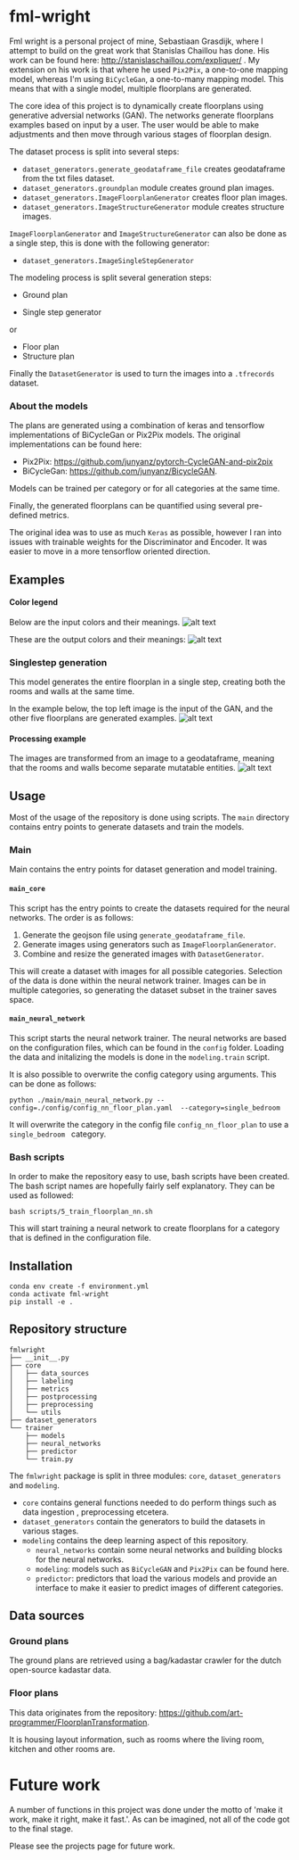 # fml-wright

Fml wright is a personal project of mine, Sebastiaan Grasdijk, where I attempt to build on the
 great work that Stanislas Chaillou has done. His work can be found here: http://stanislaschaillou.com/expliquer/ .
My extension on his work is that where he used `Pix2Pix`, a one-to-one mapping model, whereas I'm
 using `BiCycleGan`, a one-to-many mapping model. This means that with a single model, multiple floorplans are generated.

The core idea of this project is to dynamically create floorplans using generative adversial
 networks (GAN). The networks generate floorplans examples based on input by a user. The user
  would be able to make adjustments and then move through various stages of floorplan design.

The dataset process is split into several steps:
* `dataset_generators.generate_geodataframe_file` creates geodataframe from the txt files dataset.
* `dataset_generators.groundplan` module creates ground plan images.
* `dataset_generators.ImageFloorplanGenerator` creates floor plan images.
* `dataset_generators.ImageStructureGenerator` module creates structure images.

`ImageFloorplanGenerator` and `ImageStructureGenerator` can also be done as a single step, this
 is done with the following generator:
* `dataset_generators.ImageSingleStepGenerator`

The modeling process is split several generation steps:
* Ground plan

* Single step generator

or
* Floor plan
* Structure plan

Finally the `DatasetGenerator` is used to turn the images into a `.tfrecords` dataset.

### About the models

The plans are generated using a combination of keras and tensorflow implementations of
 BiCycleGan or Pix2Pix
 models.
The original implementations can be found here:
* Pix2Pix: https://github.com/junyanz/pytorch-CycleGAN-and-pix2pix
* BiCycleGan: https://github.com/junyanz/BicycleGAN.

Models can be trained per category or for all categories at the same time.

Finally, the generated floorplans can be quantified using several pre-defined metrics.

The original idea was to use as much `Keras` as possible, however I ran into issues with
 trainable weights for the Discriminator and Encoder. It was easier to move in a more tensorflow
  oriented direction.

## Examples
#### Color legend
Below are the input colors and their meanings.
![alt text](./readme_images/color_legend_input.png "Input color per category.")

These are the output colors and their meanings:
![alt text](./readme_images/color_legend_output.png "Output color per category.")

###  Singlestep generation
This model generates the entire floorplan in a single step, creating both the rooms and walls at
 the same time.

 In the example below, the top left image is the input of the GAN, and the other five floorplans
  are generated examples.
![alt text](./readme_images/singlestep_generator_example.png "Generator example")

#### Processing example
The images are transformed from an image to a geodataframe, meaning that the rooms and
 walls become separate mutatable entities.
![alt text](./readme_images/singlestep_processing_example.png "Generated image postprocessing
 example")

## Usage
Most of the usage of the repository is done using scripts. The `main` directory contains entry
 points to generate datasets and train the models.

### Main
Main contains the entry points for dataset generation and model training.

#### `main_core`
This script has the entry points to create the datasets required for the neural networks. The
 order is as follows:

 1) Generate the geojson file using `generate_geodataframe_file`.
 2) Generate images using generators such as `ImageFloorplanGenerator`.
 3) Combine and resize the generated images with `DatasetGenerator`.

This will create a dataset with images for all possible categories. Selection of the data is done
 within the neural network trainer. Images can be in multiple categories, so generating the
  dataset subset in the trainer saves space.

#### `main_neural_network`
This script starts the neural network trainer. The neural networks are based on the configuration
 files, which can be found in the `config` folder. Loading the data and initalizing the models is
  done in the `modeling.train` script.

 It is also possible to overwrite the config category using arguments. This can be done as follows:

 ```shell script
python ./main/main_neural_network.py --config=./config/config_nn_floor_plan.yaml  --category=single_bedroom
```

It will overwrite the category in the config file `config_nn_floor_plan` to use a `single_bedroom
` category.

### Bash scripts
In order to make the repository easy to use, bash scripts have been created. The bash script
 names are hopefully fairly self explanatory. They can be used as followed:

```shell script
bash scripts/5_train_floorplan_nn.sh
```
This will start training a neural network to create floorplans for a category that is defined in
 the configuration file.

## Installation
```shell script
conda env create -f environment.yml
conda activate fml-wright
pip install -e .
```

## Repository structure
```shell script
fmlwright
├── __init__.py
├── core
│   ├── data_sources
│   ├── labeling
│   ├── metrics
│   ├── postprocessing
│   ├── preprocessing
│   └── utils
├── dataset_generators
└── trainer
    ├── models
    ├── neural_networks
    ├── predictor
    └── train.py
```
The `fmlwright` package is split in three modules: `core`, `dataset_generators` and `modeling`.
* `core` contains general functions needed to do perform things such as data ingestion
, preprocessing etcetera.
* `dataset_generators` contain the generators to build the datasets in various stages.
* `modeling` contains the deep learning aspect of this repository.
    * `neural_networks` contain some neural networks and building blocks for the neural networks.
    * `modeling`: models such as `BiCycleGAN` and `Pix2Pix` can be found here.
    * `predictor`: predictors that load the various models and provide an interface to make it
     easier to predict images of different categories.

## Data sources
### Ground plans
The ground plans are retrieved using a bag/kadastar crawler for the dutch open-source kadastar data.

### Floor plans
This data originates from the repository: https://github.com/art-programmer/FloorplanTransformation.

It is housing layout information, such as rooms where the living room, kitchen and other rooms are.

# Future work
A number of functions in this project was done under the motto of 'make it work, make it right, make
 it fast.'. As can be imagined, not all of the code got to the final stage.

Please see the projects page for future work.
